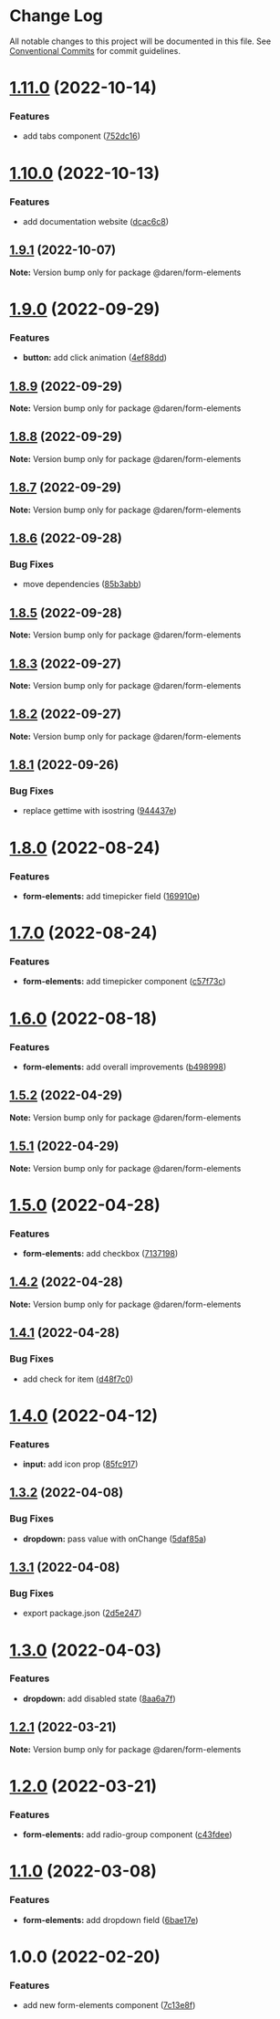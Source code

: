 # Change Log

All notable changes to this project will be documented in this file.
See [Conventional Commits](https://conventionalcommits.org) for commit guidelines.

# [1.11.0](https://github.com/darenmalfait/darenui/compare/@daren/form-elements@1.10.0...@daren/form-elements@1.11.0) (2022-10-14)

### Features

- add tabs component ([752dc16](https://github.com/darenmalfait/darenui/commit/752dc16448f0abe47af1c4f32459cf2ac741a40c))

# [1.10.0](https://github.com/darenmalfait/darenui/compare/@daren/form-elements@1.9.1...@daren/form-elements@1.10.0) (2022-10-13)

### Features

- add documentation website ([dcac6c8](https://github.com/darenmalfait/darenui/commit/dcac6c846bdb6febc3587ab6b3edb0dfdec5a63d))

## [1.9.1](https://github.com/darenmalfait/darenui/compare/@daren/form-elements@1.9.0...@daren/form-elements@1.9.1) (2022-10-07)

**Note:** Version bump only for package @daren/form-elements

# [1.9.0](https://github.com/darenmalfait/darenui/compare/@daren/form-elements@1.8.9...@daren/form-elements@1.9.0) (2022-09-29)

### Features

- **button:** add click animation ([4ef88dd](https://github.com/darenmalfait/darenui/commit/4ef88dd88dbcf3411b3bfdd8250323b6e7338fb7))

## [1.8.9](https://github.com/darenmalfait/darenui/compare/@daren/form-elements@1.8.8...@daren/form-elements@1.8.9) (2022-09-29)

**Note:** Version bump only for package @daren/form-elements

## [1.8.8](https://github.com/darenmalfait/darenui/compare/@daren/form-elements@1.8.7...@daren/form-elements@1.8.8) (2022-09-29)

**Note:** Version bump only for package @daren/form-elements

## [1.8.7](https://github.com/darenmalfait/darenui/compare/@daren/form-elements@1.8.6...@daren/form-elements@1.8.7) (2022-09-29)

**Note:** Version bump only for package @daren/form-elements

## [1.8.6](https://github.com/darenmalfait/darenui/compare/@daren/form-elements@1.8.5...@daren/form-elements@1.8.6) (2022-09-28)

### Bug Fixes

- move dependencies ([85b3abb](https://github.com/darenmalfait/darenui/commit/85b3abb27728b5cbd404e23a8f4e6b5f5d538a58))

## [1.8.5](https://github.com/darenmalfait/darenui/compare/@daren/form-elements@1.8.3...@daren/form-elements@1.8.5) (2022-09-28)

**Note:** Version bump only for package @daren/form-elements

## [1.8.3](https://github.com/darenmalfait/darenui/compare/@daren/form-elements@1.8.2...@daren/form-elements@1.8.3) (2022-09-27)

**Note:** Version bump only for package @daren/form-elements

## [1.8.2](https://github.com/darenmalfait/darenui/compare/@daren/form-elements@1.8.1...@daren/form-elements@1.8.2) (2022-09-27)

**Note:** Version bump only for package @daren/form-elements

## [1.8.1](https://github.com/darenmalfait/darenui/compare/@daren/form-elements@1.8.0...@daren/form-elements@1.8.1) (2022-09-26)

### Bug Fixes

- replace gettime with isostring ([944437e](https://github.com/darenmalfait/darenui/commit/944437eec3719ca67dd2b6f947aafda3b0242c99))

# [1.8.0](https://github.com/darenmalfait/darenui/compare/@daren/form-elements@1.7.0...@daren/form-elements@1.8.0) (2022-08-24)

### Features

- **form-elements:** add timepicker field ([169910e](https://github.com/darenmalfait/darenui/commit/169910e5e59dbb55abcfc7c083d93c1dc4c1a003))

# [1.7.0](https://github.com/darenmalfait/darenui/compare/@daren/form-elements@1.6.0...@daren/form-elements@1.7.0) (2022-08-24)

### Features

- **form-elements:** add timepicker component ([c57f73c](https://github.com/darenmalfait/darenui/commit/c57f73c483fedc5c471462009f79e51fe4c791cf))

# [1.6.0](https://github.com/darenmalfait/darenui/compare/@daren/form-elements@1.5.2...@daren/form-elements@1.6.0) (2022-08-18)

### Features

- **form-elements:** add overall improvements ([b498998](https://github.com/darenmalfait/darenui/commit/b498998d27fcf1db3593d009c77ead7150807d62))

## [1.5.2](https://github.com/darenmalfait/darenui/compare/@daren/form-elements@1.5.1...@daren/form-elements@1.5.2) (2022-04-29)

**Note:** Version bump only for package @daren/form-elements

## [1.5.1](https://github.com/darenmalfait/darenui/compare/@daren/form-elements@1.5.0...@daren/form-elements@1.5.1) (2022-04-29)

**Note:** Version bump only for package @daren/form-elements

# [1.5.0](https://github.com/darenmalfait/darenui/compare/@daren/form-elements@1.4.2...@daren/form-elements@1.5.0) (2022-04-28)

### Features

- **form-elements:** add checkbox ([7137198](https://github.com/darenmalfait/darenui/commit/7137198056b8a7fae500300ebcb7250f82c11835))

## [1.4.2](https://github.com/darenmalfait/darenui/compare/@daren/form-elements@1.4.1...@daren/form-elements@1.4.2) (2022-04-28)

**Note:** Version bump only for package @daren/form-elements

## [1.4.1](https://github.com/darenmalfait/darenui/compare/@daren/form-elements@1.4.0...@daren/form-elements@1.4.1) (2022-04-28)

### Bug Fixes

- add check for item ([d48f7c0](https://github.com/darenmalfait/darenui/commit/d48f7c08112c1a9e57f940ce432eb436bc0b7720))

# [1.4.0](https://github.com/darenmalfait/darenui/compare/@daren/form-elements@1.3.2...@daren/form-elements@1.4.0) (2022-04-12)

### Features

- **input:** add icon prop ([85fc917](https://github.com/darenmalfait/darenui/commit/85fc917b623830cb2b06b095e912fcf263a2ba4b))

## [1.3.2](https://github.com/darenmalfait/darenui/compare/@daren/form-elements@1.3.1...@daren/form-elements@1.3.2) (2022-04-08)

### Bug Fixes

- **dropdown:** pass value with onChange ([5daf85a](https://github.com/darenmalfait/darenui/commit/5daf85a66db6cea37adf16fecbc0db57c3fb4695))

## [1.3.1](https://github.com/darenmalfait/darenui/compare/@daren/form-elements@1.3.0...@daren/form-elements@1.3.1) (2022-04-08)

### Bug Fixes

- export package.json ([2d5e247](https://github.com/darenmalfait/darenui/commit/2d5e24797a289b7507666bf67d954fc93be33d8f))

# [1.3.0](https://github.com/darenmalfait/darenui/compare/@daren/form-elements@1.2.1...@daren/form-elements@1.3.0) (2022-04-03)

### Features

- **dropdown:** add disabled state ([8aa6a7f](https://github.com/darenmalfait/darenui/commit/8aa6a7f0d16b2cf71d6b5c2fc7d0b3f416174f23))

## [1.2.1](https://github.com/darenmalfait/darenui/compare/@daren/form-elements@1.2.0...@daren/form-elements@1.2.1) (2022-03-21)

**Note:** Version bump only for package @daren/form-elements

# [1.2.0](https://github.com/darenmalfait/darenui/compare/@daren/form-elements@1.1.0...@daren/form-elements@1.2.0) (2022-03-21)

### Features

- **form-elements:** add radio-group component ([c43fdee](https://github.com/darenmalfait/darenui/commit/c43fdee64846575a2f7a364023894118af6b4bcd))

# [1.1.0](https://github.com/darenmalfait/darenui/compare/@daren/form-elements@1.0.0...@daren/form-elements@1.1.0) (2022-03-08)

### Features

- **form-elements:** add dropdown field ([6bae17e](https://github.com/darenmalfait/darenui/commit/6bae17eec2da99ec63418281e14e830331c6d6f3))

# 1.0.0 (2022-02-20)

### Features

- add new form-elements component ([7c13e8f](https://github.com/darenmalfait/darenui/commit/7c13e8f2f902cbddf9a6cf44c57ad6343dd40fe3))
